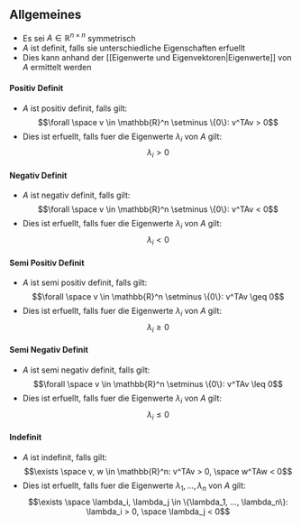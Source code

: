 ## Allgemeines
- Es sei $A \in \mathbb{R}^{n \times n}$ symmetrisch
- $A$ ist definit, falls sie unterschiedliche Eigenschaften erfuellt
- Dies kann anhand der [[Eigenwerte und Eigenvektoren|Eigenwerte]] von $A$ ermittelt werden
#### Positiv Definit
- $A$ ist positiv definit, falls gilt:
$$\forall \space v \in \mathbb{R}^n \setminus \{0\}: v^TAv > 0$$
- Dies ist erfuellt, falls fuer die Eigenwerte $\lambda_i$ von $A$ gilt:
$$\lambda_i > 0$$
#### Negativ Definit
- $A$ ist negativ definit, falls gilt:
$$\forall \space v \in \mathbb{R}^n \setminus \{0\}: v^TAv < 0$$
- Dies ist erfuellt, falls fuer die Eigenwerte $\lambda_i$ von $A$ gilt:
$$\lambda_i < 0$$
#### Semi Positiv Definit
- $A$ ist semi positiv definit, falls gilt:
$$\forall \space v \in \mathbb{R}^n \setminus \{0\}: v^TAv \geq 0$$
- Dies ist erfuellt, falls fuer die Eigenwerte $\lambda_i$ von $A$ gilt:
$$\lambda_i \geq 0$$
#### Semi Negativ Definit
- $A$ ist semi negativ definit, falls gilt:
$$\forall \space v \in \mathbb{R}^n \setminus \{0\}: v^TAv \leq 0$$
- Dies ist erfuellt, falls fuer die Eigenwerte $\lambda_i$ von $A$ gilt:
$$\lambda_i \leq 0$$
#### Indefinit
- $A$ ist indefinit, falls gilt:
$$\exists \space v, w \in \mathbb{R}^n: v^TAv > 0, \space w^TAw < 0$$
- Dies ist erfuellt, falls fuer die Eigenwerte $\lambda_1, ..., \lambda_n$ von $A$ gilt:
$$\exists \space \lambda_i, \lambda_j \in \{\lambda_1, ..., \lambda_n\}: \lambda_i > 0, \space \lambda_j < 0$$